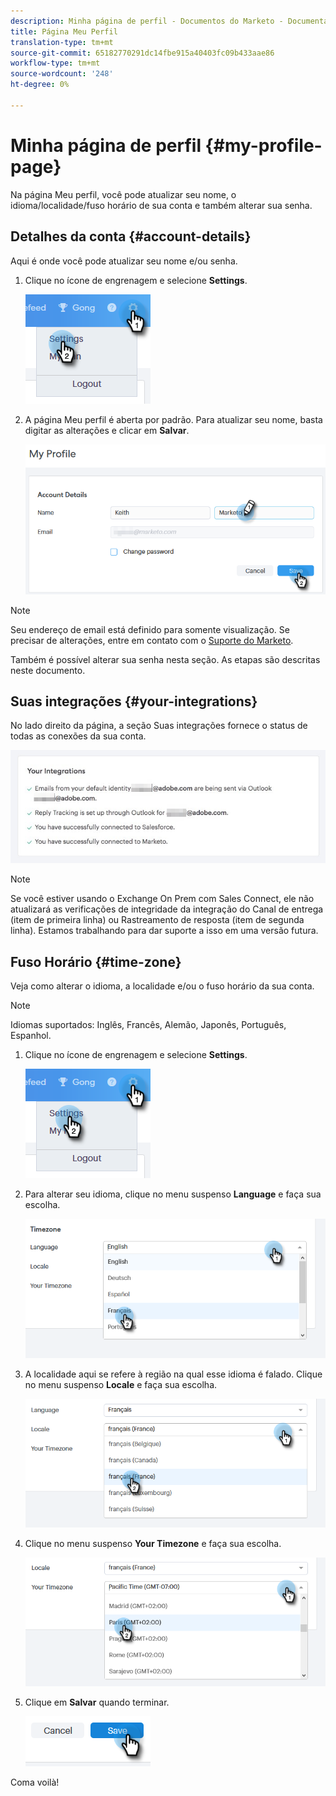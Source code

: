 ```yaml
---
description: Minha página de perfil - Documentos do Marketo - Documentação do produto
title: Página Meu Perfil
translation-type: tm+mt
source-git-commit: 65182770291dc14fbe915a40403fc09b433aae86
workflow-type: tm+mt
source-wordcount: '248'
ht-degree: 0%

---
```



# Minha página de perfil {#my-profile-page}

Na página Meu perfil, você pode atualizar seu nome, o idioma/localidade/fuso horário de sua conta e também alterar sua senha.

## Detalhes da conta {#account-details}

Aqui é onde você pode atualizar seu nome e/ou senha.

1. Clique no ícone de engrenagem e selecione **Settings**.

   ![](assets/my-profile-page-1.png)

1. A página Meu perfil é aberta por padrão. Para atualizar seu nome, basta digitar as alterações e clicar em **Salvar**.

   ![](assets/my-profile-page-2.png)

>[!NOTE]
>
>Seu endereço de email está definido para somente visualização. Se precisar de alterações, entre em contato com o [Suporte do Marketo](https://nation.marketo.com/t5/Support/ct-p/Support).

Também é possível alterar sua senha nesta seção. As etapas são descritas neste documento.

## Suas integrações {#your-integrations}

No lado direito da página, a seção Suas integrações fornece o status de todas as conexões da sua conta.

![](assets/my-profile-page-3.png)

>[!NOTE]
>
>Se você estiver usando o Exchange On Prem com Sales Connect, ele não atualizará as verificações de integridade da integração do Canal de entrega (item de primeira linha) ou Rastreamento de resposta (item de segunda linha). Estamos trabalhando para dar suporte a isso em uma versão futura.

## Fuso Horário {#time-zone}

Veja como alterar o idioma, a localidade e/ou o fuso horário da sua conta.

>[!NOTE]
>
>Idiomas suportados: Inglês, Francês, Alemão, Japonês, Português, Espanhol.

1. Clique no ícone de engrenagem e selecione **Settings**.

   ![](assets/my-profile-page-4.png)

1. Para alterar seu idioma, clique no menu suspenso **Language** e faça sua escolha.

   ![](assets/my-profile-page-5.png)

1. A localidade aqui se refere à região na qual esse idioma é falado. Clique no menu suspenso **Locale** e faça sua escolha.

   ![](assets/my-profile-page-6.png)

1. Clique no menu suspenso **Your Timezone** e faça sua escolha.

   ![](assets/my-profile-page-7.png)

1. Clique em **Salvar** quando terminar.

   ![](assets/my-profile-page-8.png)

Coma voilà!
